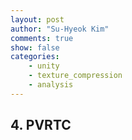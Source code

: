 ```yaml
---
layout: post
author: "Su-Hyeok Kim"
comments: true
show: false
categories:
    - unity
    - texture_compression
    - analysis
---
```


## 4\. PVRTC
